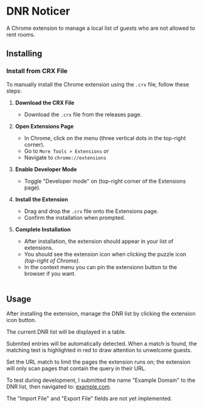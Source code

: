 # DNR Noticer
A Chrome extension to manage a local list of guests who are not allowed to rent rooms.


## Installing

### Install from CRX File

To manually install the Chrome extension using the `.crx` file, follow these steps:

1. **Download the CRX File**
   - Download the `.crx` file from the releases page.

2. **Open Extensions Page**
   - In Chrome, click on the menu (three vertical dots in the top-right corner).
   - Go to `More Tools > Extensions`
        _or_
   - Navigate to `chrome://extensions`
   
3. **Enable Developer Mode**
   - Toggle "Developer mode" on (top-right corner of the Extensions page).

4. **Install the Extension**
   - Drag and drop the `.crx` file onto the Extensions page.
   - Confirm the installation when prompted.

5. **Complete Installation**
   - After installation, the extension should appear in your list of extensions.
   - You should see the extension icon when clicking the puzzle icon _(top-right of Chrome)_.
   - In the context menu you can pin the extensionn button to the browser if you want.
   
   <br />




## Usage

After installing the extension, manage the DNR list by clicking the extension icon button.

The current DNR list will be displayed in a table.

Submited entries will be automatically detected. When a match is found, the matching text is highlighted in red to draw attention to unwelcome guests.

Set the URL match to limit the pages the extension runs on; the extension will only scan pages that contain the query in their URL.

To test during development, I submitted the name "Example Domain" to the DNR list, then navigated to: [example.com](http://www.example.com).

The "Import File" and "Export File" fields are not yet implemented.


